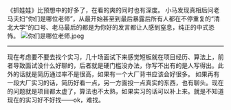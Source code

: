 《抓娃娃》比预想中的好多了，在看的爽的同时也有深度。
 小马发现真相后问老马夫妇“你们是哪位老师”，从最开始甚至到最后暴露后所有人都在不停重复的“清北大学“的口号、老马最后的都是为你好的发言都让人感到窒息，纯正的中式恐怖。
 ![你们是哪位老师.jpeg](https://tazdingo-images.oss-cn-hongkong.aliyuncs.com/202410271615745.jpeg)


---

现在考虑要不要去找个实习，几十场面试下来感觉短板就在项目经历、算法上，前者导致面试没什么好聊的，后者就是硬门槛没办法，你写不出有的是人写得出。此外的话就是简历通过率不是很高，如果有一个大厂背书应该会好很多。
如果再有一段大厂实习的话，简历好看一点，另一方面投一点真实的东西，也有聊头。现在的问题就是项目都太虚了，算法也不太熟，如果实习的话可以补上来。就是不知道现在的实习好不好找——ok，难找。